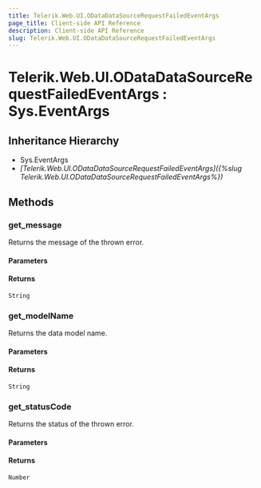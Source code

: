 ```yaml
---
title: Telerik.Web.UI.ODataDataSourceRequestFailedEventArgs
page_title: Client-side API Reference
description: Client-side API Reference
slug: Telerik.Web.UI.ODataDataSourceRequestFailedEventArgs
---
```


# Telerik.Web.UI.ODataDataSourceRequestFailedEventArgs : Sys.EventArgs 

## Inheritance Hierarchy

* Sys.EventArgs
* *[Telerik.Web.UI.ODataDataSourceRequestFailedEventArgs]({%slug Telerik.Web.UI.ODataDataSourceRequestFailedEventArgs%})*

## Methods

###  get_message

Returns the message of the thrown error.

#### Parameters

#### Returns

`String`

###  get_modelName

Returns the data model name.

#### Parameters

#### Returns

`String` 

###  get_statusCode

Returns the status of the thrown error.

#### Parameters

#### Returns

`Number` 
